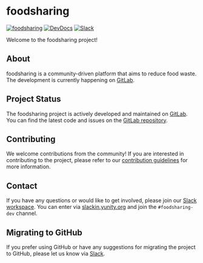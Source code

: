 # foodsharing

[![foodsharing](https://img.shields.io/badge/foodsharing-GitLab-orange?logo=gitlab)](https://gitlab.com/foodsharing-dev/foodsharing)
[![DevDocs](https://img.shields.io/badge/DevDocs-Docusaurus-3ECC5F?logo=docusaurus)](https://devdocs.foodsharing.network/)
[![Slack](https://img.shields.io/badge/Support-Slack-4A154B?logo=slack)](https://slackin.yunity.org/)

Welcome to the foodsharing project!

## About

foodsharing is a community-driven platform that aims to reduce food waste. The development is currently happening on [GitLab](https://gitlab.com/foodsharing-dev/foodsharing).

## Project Status

The foodsharing project is actively developed and maintained on [GitLab](https://gitlab.com/foodsharing-dev/foodsharing). You can find the latest code and issues on the [GitLab repository](https://gitlab.com/foodsharing-dev/foodsharing).

## Contributing

We welcome contributions from the community! If you are interested in contributing to the project, please refer to our [contribution guidelines](https://devdocs.foodsharing.network/docs/current/contributing/) for more information.

## Contact

If you have any questions or would like to get involved, please join our [Slack workspace](https://slackin.yunity.org/). You can enter via [slackin.yunity.org](https://slackin.yunity.org/) and join the `#foodsharing-dev` channel.

## Migrating to GitHub

If you prefer using GitHub or have any suggestions for migrating the project to GitHub, please let us know via [Slack](https://slackin.yunity.org/).
